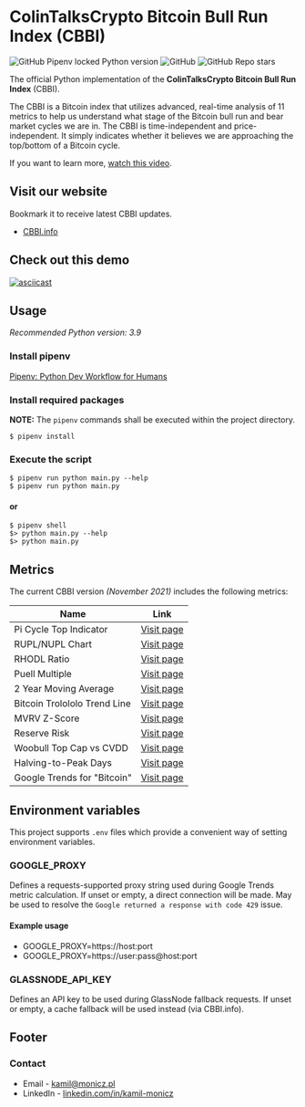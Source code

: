 # ColinTalksCrypto Bitcoin Bull Run Index (CBBI)

![GitHub Pipenv locked Python version](https://img.shields.io/github/pipenv/locked/python-version/Zaczero/CBBI)
![GitHub](https://img.shields.io/github/license/Zaczero/CBBI)
![GitHub Repo stars](https://img.shields.io/github/stars/Zaczero/CBBI?style=social)

The official Python implementation of the **ColinTalksCrypto Bitcoin Bull Run Index** (CBBI).

The CBBI is a Bitcoin index that utilizes advanced, real-time analysis of 11 metrics to help us understand what stage of the Bitcoin bull run and bear market cycles we are in.
The CBBI is time-independent and price-independent.
It simply indicates whether it believes we are approaching the top/bottom of a Bitcoin cycle.

If you want to learn more, [watch this video](https://www.youtube.com/watch?v=bq7djf1n0j4).

## Visit our website

Bookmark it to receive latest CBBI updates.

- [CBBI.info](https://cbbi.info/)

## Check out this demo

[![asciicast](https://asciinema.org/a/6oYLls2F1nCz6Sv6KyMKLL0n7.svg)](https://asciinema.org/a/6oYLls2F1nCz6Sv6KyMKLL0n7)

## Usage

*Recommended Python version: 3.9*

### Install pipenv

[Pipenv: Python Dev Workflow for Humans](https://pipenv.pypa.io/en/latest/#install-pipenv-today)

### Install required packages

**NOTE:** The `pipenv` commands shall be executed within the project directory.

`$ pipenv install`

### Execute the script

`$ pipenv run python main.py --help`  
`$ pipenv run python main.py`

#### or

`$ pipenv shell`  
`$> python main.py --help`  
`$> python main.py`

## Metrics

The current CBBI version *(November 2021)* includes the following metrics:

| Name | Link |
|---------------|------|
| Pi Cycle Top Indicator | [Visit page](https://www.lookintobitcoin.com/charts/pi-cycle-top-indicator/) |
| RUPL/NUPL Chart | [Visit page](https://www.lookintobitcoin.com/charts/relative-unrealized-profit--loss/) |
| RHODL Ratio | [Visit page](https://www.lookintobitcoin.com/charts/rhodl-ratio/) |
| Puell Multiple | [Visit page](https://www.lookintobitcoin.com/charts/puell-multiple/) |
| 2 Year Moving Average | [Visit page](https://www.lookintobitcoin.com/charts/bitcoin-investor-tool/) |
| Bitcoin Trolololo Trend Line | [Visit page](https://www.blockchaincenter.net/bitcoin-rainbow-chart/) |
| MVRV Z-Score | [Visit page](https://www.lookintobitcoin.com/charts/mvrv-zscore/) |
| Reserve Risk | [Visit page](https://www.lookintobitcoin.com/charts/reserve-risk/) |
| Woobull Top Cap vs CVDD | [Visit page](https://charts.woobull.com/bitcoin-price-models/) |
| Halving-to-Peak Days | [Visit page](https://www.youtube.com/watch?v=oxR_0njPht8&t=290s) |
| Google Trends for "Bitcoin" | [Visit page](https://trends.google.com/trends/explore?date=today%205-y&q=bitcoin) |

## Environment variables

This project supports `.env` files which provide a convenient way of setting environment variables.

### GOOGLE_PROXY

Defines a requests-supported proxy string used during Google Trends metric calculation.
If unset or empty, a direct connection will be made.
May be used to resolve the `Google returned a response with code 429` issue.

#### Example usage

* GOOGLE_PROXY=https://host:port
* GOOGLE_PROXY=https://user:pass@host:port

### GLASSNODE_API_KEY

Defines an API key to be used during GlassNode fallback requests.
If unset or empty, a cache fallback will be used instead (via CBBI.info).

## Footer

### Contact

* Email - [kamil@monicz.pl](mailto:kamil@monicz.pl)
* LinkedIn - [linkedin.com/in/kamil-monicz](https://www.linkedin.com/in/kamil-monicz/)
